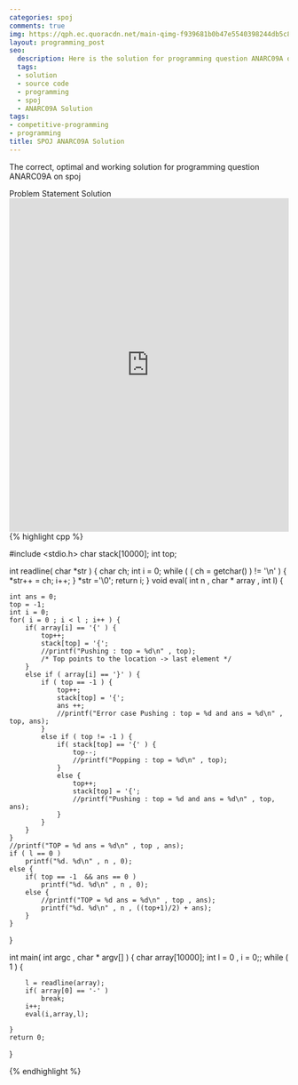 ```yaml
---
categories: spoj
comments: true
img: https://qph.ec.quoracdn.net/main-qimg-f939681b0b47e5540398244db5c8966f?convert_to_webp=true
layout: programming_post
seo:
  description: Here is the solution for programming question ANARC09A on spoj
  tags:
  - solution
  - source code
  - programming
  - spoj
  - ANARC09A Solution
tags:
- competitive-programming
- programming
title: SPOJ ANARC09A Solution
---
```

The correct, optimal and working solution for programming question ANARC09A on spoj

<div class="ui secondary pointing large menu">
  <a class="grey item" data-tab="problem-statement">
    Problem Statement
  </a>
  <a class="active item grey" data-tab="solution">
    Solution
  </a>
</div>
<div class="ui bottom attached tab" data-tab="problem-statement">
    <iframe src="http://www.spoj.com/problems/ANARC09A/" width="100%" height="600px" style="overflow: scroll; border: none;"></iframe>
</div>
<div class="ui bottom attached active tab" data-tab="solution">
{% highlight cpp %}

#include <stdio.h>
char stack[10000];
int top;

int readline( char *str ) {
        char ch;
	int i = 0;
        while ( ( ch = getchar() ) != '\n' ) {
                *str++ = ch;
		i++;
	}
        *str ='\0';
        return i;
}
void eval( int n , char * array , int l) {

	int ans = 0;
	top = -1;
	int i = 0;
	for( i = 0 ; i < l ; i++ ) {
		if( array[i] == '{' ) {
			top++;
			stack[top] = '{';
			//printf("Pushing : top = %d\n" , top);
			/* Top points to the location -> last element */
		}
		else if ( array[i] == '}' ) {
			if ( top == -1 ) {
				top++;
				stack[top] = '{';
				ans ++;
				//printf("Error case Pushing : top = %d and ans = %d\n" , top, ans);
			}
			else if ( top != -1 ) {
				if( stack[top] == '{' ) {
					top--;
					//printf("Popping : top = %d\n" , top);
				}
				else {
					top++;
					stack[top] = '{';
					//printf("Pushing : top = %d and ans = %d\n" , top, ans);
				}
			}
		}
	}
	//printf("TOP = %d ans = %d\n" , top , ans);	
	if ( l == 0 )
		printf("%d. %d\n" , n , 0);
	else {
		if( top == -1  && ans == 0 )
			printf("%d. %d\n" , n , 0);
		else {
			//printf("TOP = %d ans = %d\n" , top , ans);
			printf("%d. %d\n" , n , ((top+1)/2) + ans);
		}
	}
}

int main( int argc , char * argv[] ) {
	char array[10000];
	int l = 0 , i = 0;;
	while ( 1 ) {

		l = readline(array);
		if( array[0] == '-' )
			break;
		i++;
		eval(i,array,l);

	}
	return 0;
}


{% endhighlight %}
</div>
